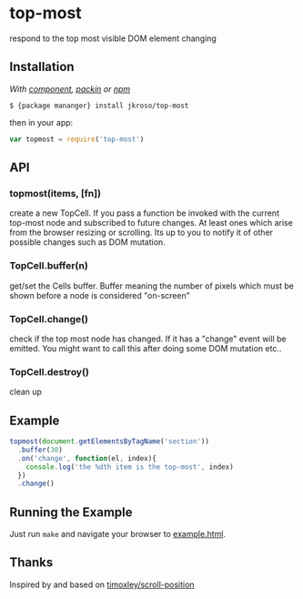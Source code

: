 
# top-most

  respond to the top most visible DOM element changing

## Installation

_With [component](//github.com/component/component), [packin](//github.com/jkroso/packin) or [npm](//github.com/isaacs/npm)_  

	$ {package mananger} install jkroso/top-most

then in your app:

```js
var topmost = require('top-most')
```

## API

### topmost(items, [fn])

  create a new TopCell. If you pass a function be invoked with the current top-most node and subscribed to future changes. At least ones which arise from the browser resizing or scrolling. Its up to you to notify it of other possible changes such as DOM mutation.

### TopCell.buffer(n)

  get/set the Cells buffer. Buffer meaning the number of pixels which must be shown before a node is considered "on-screen"

### TopCell.change()

  check if the top most node has changed. If it has a
  "change" event will be emitted. You might want to call this after doing some DOM mutation etc..

### TopCell.destroy()

  clean up

## Example

```js
topmost(document.getElementsByTagName('section'))
  .buffer(30)
  .on('change', function(el, index){
    console.log('the %dth item is the top-most', index)
  })
  .change()
```

## Running the Example

Just run `make` and navigate your browser to [example.html](example.html).

## Thanks

Inspired by and based on [timoxley/scroll-position](//github.com/timoxley/scroll-position)
